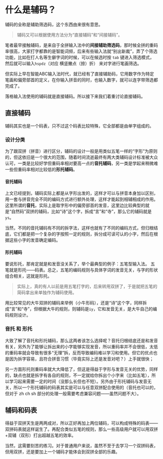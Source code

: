 # 什么是辅码？

辅码的全称是辅助筛选码，这个东西由来很有意思。

> 辅码又可以根据使用方法分为“直接辅码”和“间接辅码”。

笔者最早接触辅码，是来自于全拼输入法中的**间接辅助筛选码**，那时候全拼的重码率很高，大家打字都靠的是智能词频，后来有些输入法就“别出新裁”，弄了个筛选功能，比如在打人名等生僻字词的时候，可以在候选时按 `tab` 键进入筛选模式，然后就可以输入`hspdz`（对应 横竖撇点（捺）折） 来对字进行笔画筛选。

但实际上早在智能ABC输入法时代，就已经有了直接辅助码，它用数字作为特定笔画和偏旁部首的定义，在你输入拼音的同时，也输入数字，就可以连字带筛选都完成了。

落格输入法使用的辅码就是直接辅码。所以接下来我们着重讨论直接辅码。

## 直接辅码

辅码其实也是一个码表，只不过这个码表比较特殊，它全部都是由单字组成的。

### 设计分类

为了跟双拼（拼音）进行区分，辅码的设计一般是用类似五笔一样的“字形”为原则的，但这依旧是一个很大的范围，随着时间流逝最终有两大类辅码设计标准被大众认可，一类是比较好学但重码率相对要高一点的**音托辅码**，另一类是学起来稍微难一些但重码率相对比较低的**形托辅码**。

#### 音托辅码

上文已经提到，辅码实际上都是从字形出发的，这样才可以与拼音本身加以区别，用一套与拼音完全不同的编码方式进行额外处理，这样才能起到相辅相成的作用。这里所谓的**音托**，实际上是取字形中的偏旁部首的发音，这里边比较典型的就是“自然码”双拼的辅码，比如“诗”这个字，拆成“言”和“寺”，那么它的辅码就是`ys`。

当然，不同的音托辅码有不同的拆字法，这样也就有了不同的编码方式，但归根结底，它们都是把一个复杂的字按照一定的规则，拆分成可读可认的小字，然后在根据这些小字的发音确定编码。

#### 形托辅码

要说形托，那肯定就是和发音没关系了，举个最典型的例子：五笔型输入法。 五笔就是形托——码表。总之，五笔的编码规则与具体字词的发音无关，与字的形状组合相关，这就是形托。

> 实际上，真的有人以前是用五笔打字的，后来转用双拼了，于是就把五笔的简码拿出来单独作为辅码使用。

用比较常见的大牛双拼的辅码来举例（小牛形码），还是“诗”这个字，同样拆成“言”和“寺”，但根据大牛的规则，则辅码是`iy`，它和发音无关，是大牛自己的编码规则设计。

### 音托 和 形托

大致了解了音托和形托辅码，那么这两者该怎么选择呢？音托归根结底还是和发音有关，另外为了能够让拆出来的小字能够实现发音，所以重码率并不会很低，太低的重码率就会导致有很多“无理”拆，反而导致编码难以学习和使用。但它的优点也是因为拆字容易，且符合拼音习惯（毕竟实际上还是发音对吧？）上手就很快；

另一方面形托则重码率就大大降低了，但这是得益于字形与发音无关的优势，同样的，缺点也就是拆字有各自的规则，不一定就给你拆出个小字来（比如五笔），所以学习起来需要一定的时间（没那么长但也不短）。另外由于形托辅码与发音无关，所以一个形托辅码的码表其实是可以与任意双拼配合使用的（音托也可以的，但对于 zh ch sh 部分的处理一般需要考虑兼容问题——虽然问题不大）。

## 辅码和码表

得益于双拼天生是两两成对，所以正好再加上两位辅码，可以构成特殊的码表——双拼码表就这样诞生了。再配合类似五笔的规则，那么一些高级用户就可以用双拼+双辅（双形）打出超越五笔的效率。

当然，这需要刻苦的练习。对于普通用户来说，虽然不至于去学习一个双拼码表，但用双拼，还是要加上一个辅码才能体会到双拼全部的乐趣。

